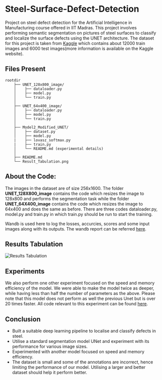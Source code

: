 # Steel-Surface-Defect-Detection

Project on steel defect detection for the Artificial Intelligence in Manufacturing course offered in IIT Madras. This project involves performing semantic segmentation on pictures of steel surfaces to classify and localize the surface defects using the UNET architecture. The dataset for this project is taken from [Kaggle](https://www.kaggle.com/c/severstal-steel-defect-detection) which contains about 12000 train images and 6000 test images(more information is available on the Kaggle website).

## Files Present

```
rootdir
    ├── UNET_128x800_image/
    │    ├── dataloader.py
    │    ├── model.py
    │    └── train.py
    │
    ├── UNET_64x400_image/
    │    ├── dataloader.py
    │    ├── model.py
    │    └── train.py
    │
    ├── Model2_Modified_UNET/
    │    ├── dataset.py
    │    ├── model.py
    |    ├── lovasz_softmax.py
    |    ├── train.py
    │    └── README.md (experimental details)
    │
    ├── README.md
    └── Result_Tabulation.png
```

## About the Code:
The images in the dataset are of size 256x1600. The folder **UNET_128X800_image** contains the code which resizes the image to 128x800 and performs the segmentation task while the folder **UNET_64X400_image** contains the code which resizes the image to 64x400 and does the same as before. There are three codes dataloader.py, model.py and train.py in which train.py should be run to start the training.

Wandb is used here to log the losses, accurcies, scores and some input images along with its outputs. The wandb report can be referred [here](https://wandb.ai/manoj-s/Steel_Defect_Detection?workspace=user-manoj-s).

## Results Tabulation
![Results Tabulation](https://github.com/Manoj-152/Steel-Surface-Defect-Detection/blob/main/Result_Tabulation.png)

## Experiments

We also perform one other experiment focused on the speed and memory efficiency of the model. We were able to make the model twice as deeper, while having less than half the number of parameters as the above. Please note that this model does not perform as well the previous Unet but is over 20 times faster. All code relevant to this experiment can be found [here](./Model2_Modified_UNET/).

## Conclusion

- Built a suitable deep learning pipeline to localise and classify defects in steel. 
- Utilise a standard segmentation model UNet and experiment with its performance for various image sizes. 
- Experimented with another model focused on speed and memory efficiency. 
- The dataset is small and some of the annotations are incorrect, hence limiting the performance of our model. Utilising a larger and better dataset should help it perform better.
